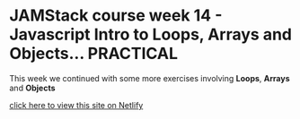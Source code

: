# JAMStack course week 14 - Javascript Intro to Loops, Arrays and Objects... PRACTICAL

This week we continued with some more exercises involving **Loops**, **Arrays** and **Objects**

[click here to view this site on Netlify](https://ecstatic-fermi-8f5d7f.netlify.app/)
